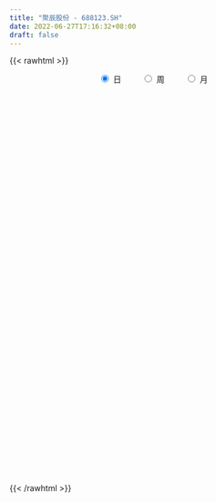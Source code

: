 ```yaml
---
title: "聚辰股份 - 688123.SH"
date: 2022-06-27T17:16:32+08:00
draft: false
---
```

{{< rawhtml >}}
    <div style="text-align: center">
        <label style="padding: 1rem;"><input style="margin-right: .5rem" type="radio" name="period" value="D" checked onclick="period_change(this)">日</label>
        <label style="padding: 1rem;"><input style="margin-right: .5rem" type="radio" name="period" value="W" onclick="period_change(this)">周</label>
        <label style="padding: 1rem;"><input style="margin-right: .5rem" type="radio" name="period" value="M" onclick="period_change(this)">月</label>
    </div>
    <div id="chart" style="height: 700px;"></div> 
    <script type="text/javascript">
        const D_v = [27546.28,27860.89,55934.31,38113.49,23624.76,30559.47,21054.1,20186.17,31783.4,23349.82,19148.05,19727.59,32002.36,28006.35,37600.73,32892.42,35523.37,35806.73,43830.48,32545.33,91244.86,110839.4,72031.38,63486.97,52639.61,62455.55,56944.41,52048.7,54669.69,30313.17,30123.27,22628.48,22792.05,22860.22,33934.65,20178.02,19430.95,27981.56,24199.55,27603.18,28510.28,21013.72,32300.36,26142.62,21756.06,14520.79,13584.98,14058.27,22106.84,24505.89,32288.89,19477.01,15784.57,10624.93,12193.89,14148.54,10589.94,15201.25,14320.08,10825.18,11298.46,7317.14,8160.01,8747.16,10265.66,16722.61,10364.36,14113.25,8007.05,6546.19,15495.82,8747.47,7473.26,12308.47,8295.04,5992.2,6908.81,6045.76,6663.1,4285.28,5689.87,5371.81,4192.22,5196.78,8758.41,6541.65,5954.28,5286.37,4114.44,4175.96,4464.52,5435.8,3368.44,6301.63,4434.2,3473.49,4762.37,11877.82,14591.26,8411.16,11771.59,10326.16,8303.61,7732.39,25003.05,13326.23,11851.18,6811.14,9481.52,7647.19,11804.66,16062.97,29495.29,14947.16,12646.86,12008.53,22466.73,15632.28,11116.1,11923.16,10054.27,18626.43,11197.0,10462.46,12671.93,10809.75,20896.01,11429.75,12976.06,9430.9,11441.38,11494.2,10514.33,8357.14,9559.27,8554.33,10586.62,8919.85,10221.59,10016.9,6017.58,5602.6,10161.43,8424.62,10100.59,9299.5,10272.8,5156.93,6948.42,5606.9,22480.34,15374.78,12879.93,16825.0,15700.5,10382.17,10101.83,9545.11,11762.15,7369.03,8606.7,10540.67,10875.23,11043.33,9749.85,13042.81,13946.87,7492.1,9755.68,7913.89,7263.22,8361.09,8792.19,10259.97,5585.5,8178.55,6285.25,7779.2,8398.37,11851.48,8129.8,8311.07,6336.71,6708.99,7124.26,5409.59,5555.85,4863.27,5021.72,3911.26,7921.21,4660.89,4976.61,7666.84,9649.78,4877.16,3910.56,5814.75,5701.03,9671.7,3197.64,6745.45,19554.88,15055.14,9534.05,7635.98,7480.69,6445.49,5813.15,4047.12,3629.74,4412.23,8484.69,7736.06,7726.98,4992.56,7255.21,13410.76,8505.69,24976.72,11923.41,9734.24,4704.55,6474.75,6081.16,4373.42,6418.26,6902.79,4896.58,4833.85,4142.74,4343.53,4898.26,3648.92,4440.64,7020.14,7421.76,14330.99,7698.18,8183.97,13081.9,27861.05,14584.28,19029.23,23534.5,15955.66,9401.1,12092.08,12808.77,11503.83,11905.89,22225.45,15898.33,11321.62,10503.5,14261.44,19547.69,11283.67,11143.94,9939.3,19013.92,10703.92,11067.84,11295.86,14433.23,11076.34,19857.62,15692.04,24301.03,16831.12,9806.65,13823.17,22195.89,13109.28,9940.1,18342.65,23178.99,41495.24,31602.47,49951.25,28656.49,30269.3,31937.14,27352.32,19774.33,14909.93,26121.95,21495.93,13029.48,13463.89,12684.43,27947.15,24178.38,37918.49,27687.96,18817.04,12589.11,10655.85,13074.98,13684.59,17700.22,12809.51,18906.51,11690.29,13281.04,11945.37,11658.98,14817.88,12252.08,10732.14,9442.63,14227.37,15090.27,10027.95,13138.32,8832.02,9699.0,8622.5,8998.27,6292.44,6117.25,9331.17,4131.69,8105.51,4840.44,5236.3,10784.55,6210.7,6590.53,4652.73,9782.1,7660.83,4765.64,5639.42,5150.72,7197.06,4745.94,23473.75,6808.91,4573.66,7410.43,6992.82,6864.21,3727.3,6077.68,14764.34,11695.68,24813.58,11138.44,18998.07,13522.89,10603.05,17109.98,43299.95,66913.66,42372.68,66427.29,33439.68,28418.68,20919.38,20858.99,43752.35,16978.0,14149.44,12411.31,11309.64,18432.26,15737.76,11027.84,8329.82,14077.87,16984.18,13579.89,6890.17,8742.64,6007.63,8724.26,17860.39,16175.8,9157.08,15315.05,12311.02,8357.6,15066.22,20092.12,16104.49,13960.19,9984.19,12400.38,14165.75,18389.11,11716.36,19327.76,10025.42,39335.96,23035.75,26100.54,20764.06,16600.19,9948.07,11308.67,7672.29,15216.81,8747.15,6734.16,9562.51,11175.58,10595.39,37433.09,14191.38,9852.15,23239.09,15230.19,7955.38,10414.12,18163.95,9697.65,25116.12,26054.86,15888.21,30071.32,15884.36,14913.76,8998.72,11006.97,16849.49,16256.97,14371.09,19980.03,22893.36,14377.77,20595.34,13449.34,22845.11,18729.45,15755.06,7394.34,6989.57,5497.28,15859.23,11206.72,8679.48,7762.52,9140.83,6547.93,7384.67,10259.72,9412.3,9145.74,8237.17,16009.6,9286.99,9500.39,9549.73,3352.22,3879.89,3621.36,8819.05,10570.82,12753.3,12588.5,7747.38,12240.4,46320.78,42539.32,36507.59,19616.84,28946.87,17137.79,11817.73,13443.34,11456.37,13827.65,14097.21,16404.09,11667.46,14648.4,15528.02,18874.55,24918.93,15567.22,16890.64,35809.57,27519.92,28706.19,20599.34,16444.29,15910.96,19105.28,19989.98,27458.39,20303.13,18157.81,18869.76,19581.06,20751.4,13098.78,10236.55,40131.14,24429.0]
const D_histogram = [0.0,0.0580740741,0.3255079033,0.2333233775,0.0342713259,-0.2373611102,-0.4969472754,-0.7910402131,-0.7047210359,-0.6802760206,-0.5864916407,-0.464313469,-0.2077933982,-0.1531836315,0.0844274465,0.3487869652,0.4780507923,0.4662720348,0.6285740263,0.6469003737,1.6217128555,1.9861351084,2.2883233786,2.4921572355,2.5522468199,2.9287261884,2.7266059875,1.9875223157,0.4706527694,-0.5235359078,-1.078095834,-1.480653753,-1.6645449191,-1.814732612,-2.3861681577,-2.7356868344,-2.7511616243,-2.3663876378,-2.0665253334,-1.627314927,-1.0811502103,-0.8553232782,-0.4808731822,-0.294731027,-0.4054577544,-0.4057953541,-0.5114991754,-0.5661329657,-0.3976169699,-0.0020743296,0.1206407799,0.1007447001,-0.0913250821,-0.2048964895,-0.3349599951,-0.3790722902,-0.3706028463,-0.5176757754,-0.4514924068,-0.4155432109,-0.3324730709,-0.2241035132,-0.1114286711,-0.0763746597,0.0079201584,-0.1430111868,-0.2735955525,-0.4745788805,-0.5995793463,-0.4992809467,-0.171268346,0.104615215,0.2482470996,0.4706459551,0.6371475968,0.681214095,0.5738403471,0.5666824127,0.4382647604,0.2976509117,0.0916296866,0.0913288716,0.0857601426,0.2167467281,0.4304302327,0.5159234284,0.4586141127,0.3718319981,0.2868712782,0.1972794674,0.1447697812,0.0362385275,-0.0252179701,-0.1636561763,-0.2763444906,-0.2878603925,-0.172162301,-0.0123959375,0.1385648292,0.177497786,0.3824464613,0.4794476872,0.5683440141,0.5734527472,0.8588747751,0.9118696227,0.7051989987,0.5524092194,0.4471612932,0.3379191803,0.1762468636,0.2412273341,0.4328260116,0.4776905838,0.4979820399,0.4177098666,0.4550754185,0.3927848824,0.2704019776,0.1550823285,0.0294599214,0.0966274789,0.0626343731,0.0938720928,0.1079841995,0.1008037565,-0.1295358996,-0.3495312494,-0.3803206539,-0.3321582362,-0.4443236279,-0.6513631389,-0.7925727034,-0.8826742839,-0.7840357932,-0.7944824989,-0.6424760359,-0.5259773821,-0.5457707834,-0.5836138624,-0.495439065,-0.3726150716,-0.1315547429,0.0908666329,0.2629352558,0.2547018374,0.039497719,-0.021100691,-0.0555989667,-0.0979682481,-0.3387467942,-0.2782282335,-0.2987968394,-0.2427092538,-0.237964922,-0.2408571702,-0.2459207703,-0.2968299275,-0.39099786,-0.3871129216,-0.415541832,-0.3775477263,-0.3552117112,-0.3590055914,-0.3500802838,-0.488567911,-0.5049467604,-0.5901995148,-0.6030404424,-0.4925044262,-0.3890821748,-0.1880779633,0.0965274337,0.2607633139,0.3518372437,0.4820996089,0.5032763575,0.5310425394,0.6374923212,0.739639317,0.839068851,0.8128841398,0.778962555,0.6457443177,0.4698404865,0.282352403,0.2231474059,0.114202047,-0.0160015643,-0.0780008106,-0.0848885266,-0.0936931046,-0.0723915599,0.0178823832,0.0559927399,0.058644368,0.0541147261,0.0745542415,0.0494139398,-0.0541437677,-0.1036588894,-0.0469079878,0.2471643809,0.4774477458,0.5863044641,0.5954179647,0.5982536001,0.5094883553,0.3865849231,0.3174072857,0.2484308379,0.2381514946,0.3137980251,0.2599310446,0.141796928,0.1028464588,0.1057615563,0.1728139119,0.1561801774,-0.2263732816,-0.4845798948,-0.6763734832,-0.7715489341,-0.8274980099,-0.8272383564,-0.7337167842,-0.5862470678,-0.4305034294,-0.2939877608,-0.2162152586,-0.1194955726,-0.0476068418,-0.0191924055,0.0054162859,0.0824967811,0.1671770437,0.2383988741,0.3779567279,0.4155991833,0.5306704475,0.6723527952,0.8396237496,0.8201596865,0.8914885215,1.0918110777,1.0523935621,0.9664021195,0.8975584174,0.7880571094,0.7163669268,0.6194472669,0.7382121622,0.686865258,0.6014975416,0.472383356,0.3470685181,0.0665399899,-0.147386028,-0.2135664625,-0.3210329326,-0.252091193,-0.3028105615,-0.4149714085,-0.3680023084,-0.3537432972,-0.3158933765,-0.2262307029,-0.207832995,-0.0642003695,-0.1091939496,-0.2347075529,-0.4322929191,-0.4499192619,-0.5053255326,-0.4086857873,-0.2425790879,-0.0442774316,0.3323876492,0.6133587293,0.7288789975,0.5862002493,0.6975401483,0.8777045946,0.8432257671,0.5834771665,0.4807235585,0.5138474032,0.4894683503,0.3647541476,0.2734792756,0.068202486,0.185621164,0.1885669139,-0.2305417507,-0.7295932597,-1.0881923567,-1.2417535395,-1.3063367457,-1.1926391679,-1.0878650989,-1.0587056247,-1.0492520782,-1.0764191804,-1.0537387975,-1.0681634893,-1.0758507776,-1.0413604149,-0.9160508246,-0.7459566921,-0.6118066265,-0.427327816,-0.3993282763,-0.2702152564,-0.2070467998,-0.0980677053,0.0149899624,0.0876289207,0.0888069787,0.0232325582,0.0423716365,0.0624534879,-0.0048608396,-0.0238580362,-0.019178869,0.0448109717,0.1386899472,0.2786124686,0.3105125276,0.3744344873,0.3744507676,0.3661049121,0.3106394269,0.2935720466,0.2293216613,0.1530213861,0.1608878694,0.1728661282,0.06897515,-0.0435392421,-0.1331250156,-0.1018698365,0.0177597304,0.0760644356,0.1431180646,0.2303212151,0.3844078407,0.5306188092,0.8117146169,0.9603805958,1.0071254327,1.0694815044,1.0669929457,0.9124313854,1.2008154868,1.3692597754,1.5163093588,1.9661692129,2.1782624085,2.2175869728,2.0636501683,1.7466364861,1.185608073,0.7880759436,0.5005760445,0.1594027208,-0.1232238407,-0.5084965687,-0.76890987,-0.8399334092,-0.8491548756,-0.9748508295,-1.0288080399,-0.9075447869,-0.8422037734,-0.7132257351,-0.7588188362,-0.6806047648,-0.378006298,-0.1750455513,-0.1264629803,-0.1998745621,-0.1871779982,-0.1590400733,-0.1293562976,0.074895543,0.2532408991,0.2337527114,0.0703334721,-0.0434281721,-0.2776324725,-0.2636257167,-0.4011414432,-0.4480923369,-0.4079929924,0.2081622462,0.6324898795,0.6506075596,0.4033917895,0.0612606281,-0.2842756078,-0.3891845766,-0.673843769,-0.5173640585,-0.6453480995,-0.7207248484,-0.700098417,-0.8983060252,-1.0131911944,-0.3163858319,-0.1134727572,-0.0671269922,0.441042509,0.6494344294,0.6817778408,0.5673428675,0.7198038617,0.8327206606,1.0093993724,0.8794376655,0.7599228336,1.139694176,1.0932302201,0.9665400163,0.7065737248,0.5091070955,0.2259881188,0.2347240771,0.2786154908,-0.0425765549,-0.1525502706,-0.3282402563,-0.7081077108,-0.7649295691,-0.7160206667,-0.4454204251,-0.2092207917,-0.072858282,-0.00350133,-0.0920890776,-0.4050077315,-0.7633482941,-1.0370981869,-0.9724417439,-0.7115298342,-0.5017613794,-0.5087618435,-0.7471051683,-0.8067368922,-1.0780519054,-1.1730811234,-1.3841733686,-1.377460571,-1.2142134076,-0.7046494824,-0.4281527055,-0.3099801198,-0.389704154,-0.4952246863,-0.971461663,-1.288478378,-1.0930268654,-0.9115094732,-0.5559870068,0.3819864355,0.9687317132,1.3476784306,1.7163959581,2.3554042519,2.6399450032,2.8370944006,2.7188839056,2.5204363441,2.3446410087,2.2826417165,1.8579694986,1.5756435758,0.9534044536,0.433825082,-0.0557874934,-0.0770747225,-0.0524220058,0.0521826075,0.3921118541,1.0267505927,1.5909657842,1.6298376353,1.477909922,1.0520826015,0.7144593921,0.5917809234,0.0319961927,-0.3187427703,-0.3336336991,-0.0701101903,-0.1518105223,-0.6067202859,-0.9237906166,-1.0042746173,-1.4756038662,-1.4656710448]
const D_fast = [0.0,0.0725925926,0.4214033977,0.3875497163,0.1970654961,-0.1339072176,-0.5177302016,-1.0095831926,-1.0994442744,-1.2450682642,-1.2979067945,-1.2918069901,-1.0872352688,-1.07092141,-0.8122034704,-0.4606472103,-0.2118706851,-0.1070814339,0.2123640642,0.3924155049,1.7726562006,2.6336122306,3.5078813455,4.3347545113,5.0329058006,6.1415667162,6.6210980122,6.3788949193,4.9796885653,3.8546159112,3.0305320265,2.2578106692,1.6577832734,1.0539124274,-0.1140651576,-1.147505543,-1.850770739,-2.0575936619,-2.2743626909,-2.2419810162,-1.9661038521,-1.9541077395,-1.6998759391,-1.5874165407,-1.7995077066,-1.9012941449,-2.1348727601,-2.3310397918,-2.2619280384,-1.8669039805,-1.714028676,-1.7087385808,-1.9236396335,-2.0884351633,-2.3022386677,-2.4411190353,-2.525300303,-2.8017921759,-2.8484819091,-2.9164185159,-2.9164666436,-2.8641229642,-2.7793052898,-2.7633449434,-2.6770700857,-2.8637542276,-3.0627374815,-3.3823655296,-3.6572608319,-3.6817826689,-3.3965871547,-3.09454979,-2.8888561306,-2.5487957862,-2.2230072453,-2.0086372233,-1.9725508845,-1.8380382158,-1.856889678,-1.9230907988,-2.1062046022,-2.0836731992,-2.0678018926,-1.8826286251,-1.5613375623,-1.3468635095,-1.2895192971,-1.2833434122,-1.2965863124,-1.3368582564,-1.3531754973,-1.4526471192,-1.5204081093,-1.6997603595,-1.8815347965,-1.9650157965,-1.8923582803,-1.7356909011,-1.5500889271,-1.4667815238,-1.1662212332,-0.9493580855,-0.7183757551,-0.5699038352,-0.0697631136,0.2111991398,0.1808282654,0.166140791,0.1726831881,0.1479208703,0.0303102695,0.1555975735,0.4554027539,0.6196899721,0.7644769382,0.7886322314,0.9397666381,0.9756723226,0.9208899122,0.8443408452,0.7260834184,0.8174078457,0.7990733332,0.853779076,0.8948872326,0.9129077287,0.6501840977,0.3428059356,0.2169363676,0.1820592262,-0.0411870724,-0.4110673682,-0.7504201085,-1.06119026,-1.1585607176,-1.367628048,-1.376240594,-1.3912362857,-1.5474723828,-1.7312189274,-1.7669038963,-1.7372336708,-1.5290620278,-1.2839239938,-1.0461215569,-0.990679516,-1.1960092046,-1.2618827873,-1.3102808047,-1.3771421482,-1.7026073928,-1.7116458905,-1.8069137062,-1.8115034341,-1.8662503328,-1.9293568736,-1.9959006662,-2.1210173053,-2.3129347027,-2.4058279948,-2.5381423632,-2.5945351891,-2.6610021017,-2.7545473798,-2.8331421431,-3.0937717481,-3.2363872876,-3.4691899207,-3.632790959,-3.6453810492,-3.6392293416,-3.4852446209,-3.1765073654,-2.9470806568,-2.7680474161,-2.5172601487,-2.3702643107,-2.2097374939,-1.9439146318,-1.6568578068,-1.34766106,-1.1706247363,-1.0098056823,-0.9815878402,-1.0400315498,-1.1569315325,-1.1603496781,-1.2407445253,-1.3749485277,-1.4564479766,-1.4845578243,-1.5167856784,-1.5135820237,-1.4188374848,-1.3667289431,-1.3494162231,-1.3404171835,-1.3013391076,-1.3141259244,-1.4312195738,-1.5066494179,-1.4616255132,-1.1057620493,-0.7561167479,-0.5006839136,-0.3427159218,-0.1903168864,-0.1517100423,-0.1779672438,-0.1677930598,-0.1746617981,-0.1254032678,0.028692769,0.0398085497,-0.0428763349,-0.0561151894,-0.0267597029,0.0834961308,0.1059074406,-0.3332393389,-0.7125909257,-1.0734778849,-1.3615405694,-1.6243641476,-1.8309140832,-1.9208217071,-1.9199137576,-1.8717959766,-1.8087772481,-1.7850585606,-1.7182127677,-1.6582257474,-1.6346094125,-1.6086466496,-1.5109419591,-1.3844674356,-1.2536458866,-1.0195988509,-0.8780565996,-0.6303177235,-0.320547177,0.0566297147,0.2422055733,0.5364065386,1.0096818642,1.2333627392,1.3889718265,1.5445177288,1.632030698,1.7394322472,1.797374404,2.1006923399,2.2210617502,2.2860684192,2.2750500725,2.2365023642,1.9726088335,1.7218363085,1.6022642584,1.4145395552,1.4204584965,1.2940364876,1.0781327885,1.0331013115,0.9589244984,0.917801075,0.9509060729,0.917345532,1.0449280651,0.9726359977,0.7884455061,0.4827869101,0.3526807519,0.170943098,0.1654113965,0.2708733239,0.4581056223,0.9178676154,1.3521783778,1.6499183954,1.6537897095,1.9395146456,2.3391052405,2.5154328549,2.4015535459,2.4189808274,2.580566523,2.6785545576,2.6450288919,2.6221238387,2.4338976707,2.5977216397,2.647809118,2.1710650157,1.4896151918,0.8589680056,0.394968438,0.0038010453,-0.1806611689,-0.3478533746,-0.5833703065,-0.8362297795,-1.1325016769,-1.3732559933,-1.6547215575,-1.9313715402,-2.1572212812,-2.260924397,-2.2773194376,-2.2961210286,-2.2184741721,-2.2903067015,-2.2287474956,-2.217340739,-2.1328785708,-2.0160734126,-1.9215272241,-1.8981474215,-1.9579137023,-1.9281817149,-1.8924864916,-1.961016029,-1.9859777346,-1.9860932847,-1.9109007011,-1.7823492387,-1.5727736002,-1.4632454093,-1.3057148278,-1.2120858556,-1.1289054831,-1.1067111116,-1.0503854802,-1.0573054502,-1.0953503788,-1.0472619282,-0.9920671373,-1.078714328,-1.2021135307,-1.3249805581,-1.3191928381,-1.1951233386,-1.1178025245,-1.0149693794,-0.8701859251,-0.6199973393,-0.3411316685,0.1428927935,0.5316539213,0.8301801164,1.1599065641,1.4241662419,1.497712528,2.0863005011,2.5970597335,3.1231866566,4.0645888139,4.8212476116,5.4149689191,5.7769446567,5.896590096,5.6319637012,5.4314505577,5.2690946697,4.9677720262,4.6543395046,4.1419426343,3.6893018655,3.4082949741,3.1867847888,2.8173761275,2.5062169071,2.4005939634,2.2553840336,2.206055638,1.970757828,1.8788207081,2.0869176004,2.2461169593,2.2630837852,2.1397035628,2.1056056273,2.0939835338,2.0913282352,2.3143039615,2.5559595423,2.5949095325,2.4490736613,2.324454974,2.0208425554,1.9689428821,1.7311417947,1.5721678169,1.5102689133,2.1784647135,2.7609148166,2.9416843866,2.7953165639,2.4685005596,2.0518954216,1.8496903087,1.396570174,1.4237088699,1.1343878041,0.8788298431,0.7244316703,0.3016475557,-0.0665354121,0.5511734924,0.7257183778,0.7552823948,1.3737125233,1.744463051,1.9472509226,1.9746516662,2.3070636258,2.6281605899,3.0571891447,3.1470868542,3.2175527307,3.8822476172,4.1090912163,4.2240360166,4.1407131562,4.0705233009,3.8439013538,3.9113183314,4.0248636178,3.6930274334,3.5449161501,3.2871661002,2.7302717181,2.4822174675,2.3521212032,2.5113663385,2.695260774,2.8134087132,2.8818903327,2.7702803157,2.3561097289,1.8069320928,1.2739076532,1.0954536603,1.1784831114,1.2628112213,1.1286202964,0.7035006795,0.4421847326,-0.098643257,-0.4869427559,-1.0440783432,-1.3817306884,-1.5220368769,-1.1886353223,-1.0191767217,-0.978499166,-1.1556492387,-1.3849759425,-2.1040783351,-2.7432146445,-2.8210198482,-2.8673798244,-2.6508541097,-1.6173840585,-0.7884558525,-0.0725895275,0.7252269895,1.9530863463,2.8976133484,3.804036346,4.3655468274,4.7972083519,5.2075732687,5.7162344056,5.7560545624,5.8676395335,5.4837515247,5.0726284236,4.5690689748,4.5285130651,4.5400602804,4.6577105456,5.0956677557,5.9869941425,6.9489507801,7.3952820399,7.6128318072,7.450025137,7.2910167756,7.3162835378,6.7644978553,6.3340731997,6.2357738462,6.4817698074,6.3621168448,5.7555270097,5.2075090249,4.8759563698,4.0357261543,3.6792412145]
const D_slow = [0.0,0.0145185185,0.0958954944,0.1542263387,0.1627941702,0.1034538927,-0.0207829262,-0.2185429795,-0.3947232385,-0.5647922436,-0.7114151538,-0.827493521,-0.8794418706,-0.9177377785,-0.8966309168,-0.8094341755,-0.6899214775,-0.5733534687,-0.4162099622,-0.2544848687,0.1509433451,0.6474771222,1.2195579669,1.8425972757,2.4806589807,3.2128405278,3.8944920247,4.3913726036,4.509035796,4.378151819,4.1086278605,3.7384644222,3.3223281925,2.8686450395,2.272103,1.5881812914,0.9003908853,0.3087939759,-0.2078373575,-0.6146660892,-0.8849536418,-1.0987844613,-1.2190027569,-1.2926855136,-1.3940499522,-1.4954987908,-1.6233735846,-1.7649068261,-1.8643110685,-1.8648296509,-1.8346694559,-1.8094832809,-1.8323145514,-1.8835386738,-1.9672786726,-2.0620467451,-2.1546974567,-2.2841164005,-2.3969895022,-2.500875305,-2.5839935727,-2.640019451,-2.6678766188,-2.6869702837,-2.6849902441,-2.7207430408,-2.7891419289,-2.9077866491,-3.0576814856,-3.1825017223,-3.2253188088,-3.199165005,-3.1371032301,-3.0194417413,-2.8601548421,-2.6898513184,-2.5463912316,-2.4047206284,-2.2951544383,-2.2207417104,-2.1978342888,-2.1750020709,-2.1535620352,-2.0993753532,-1.991767795,-1.8627869379,-1.7481334097,-1.6551754102,-1.5834575907,-1.5341377238,-1.4979452785,-1.4888856466,-1.4951901392,-1.5361041832,-1.6051903059,-1.677155404,-1.7201959793,-1.7232949636,-1.6886537563,-1.6442793098,-1.5486676945,-1.4288057727,-1.2867197692,-1.1433565824,-0.9286378886,-0.700670483,-0.5243707333,-0.3862684284,-0.2744781051,-0.18999831,-0.1459365941,-0.0856297606,0.0225767423,0.1419993882,0.2664948982,0.3709223649,0.4846912195,0.5828874401,0.6504879345,0.6892585167,0.696623497,0.7207803668,0.73643896,0.7599069832,0.7869030331,0.8121039722,0.7797199973,0.692337185,0.5972570215,0.5142174624,0.4031365555,0.2402957708,0.0421525949,-0.1785159761,-0.3745249244,-0.5731455491,-0.7337645581,-0.8652589036,-1.0017015994,-1.147605065,-1.2714648313,-1.3646185992,-1.3975072849,-1.3747906267,-1.3090568127,-1.2453813534,-1.2355069236,-1.2407820964,-1.254681838,-1.2791739001,-1.3638605986,-1.433417657,-1.5081168668,-1.5687941803,-1.6282854108,-1.6884997034,-1.7499798959,-1.8241873778,-1.9219368428,-2.0187150732,-2.1226005312,-2.2169874628,-2.3057903906,-2.3955417884,-2.4830618593,-2.6052038371,-2.7314405272,-2.8789904059,-3.0297505165,-3.152876623,-3.2501471668,-3.2971666576,-3.2730347991,-3.2078439707,-3.1198846598,-2.9993597575,-2.8735406682,-2.7407800333,-2.581406953,-2.3964971238,-2.186729911,-1.9835088761,-1.7887682373,-1.6273321579,-1.5098720363,-1.4392839355,-1.383497084,-1.3549465723,-1.3589469634,-1.378447166,-1.3996692977,-1.4230925738,-1.4411904638,-1.436719868,-1.422721683,-1.408060591,-1.3945319095,-1.3758933491,-1.3635398642,-1.3770758061,-1.4029905285,-1.4147175254,-1.3529264302,-1.2335644937,-1.0869883777,-0.9381338865,-0.7885704865,-0.6611983977,-0.5645521669,-0.4852003455,-0.423092636,-0.3635547624,-0.2851052561,-0.2201224949,-0.1846732629,-0.1589616482,-0.1325212591,-0.0893177812,-0.0502727368,-0.1068660572,-0.2280110309,-0.3971044017,-0.5899916353,-0.7968661377,-1.0036757268,-1.1871049229,-1.3336666898,-1.4412925472,-1.5147894874,-1.568843302,-1.5987171951,-1.6106189056,-1.615417007,-1.6140629355,-1.5934387402,-1.5516444793,-1.4920447607,-1.3975555788,-1.293655783,-1.1609881711,-0.9928999723,-0.7829940349,-0.5779541132,-0.3550819829,-0.0821292134,0.1809691771,0.422569707,0.6469593113,0.8439735887,1.0230653204,1.1779271371,1.3624801777,1.5341964922,1.6845708776,1.8026667166,1.8894338461,1.9060688436,1.8692223366,1.8158307209,1.7355724878,1.6725496895,1.5968470492,1.493104197,1.4011036199,1.3126677956,1.2336944515,1.1771367758,1.125178527,1.1091284346,1.0818299472,1.023153059,0.9150798292,0.8026000138,0.6762686306,0.5740971838,0.5134524118,0.5023830539,0.5854799662,0.7388196485,0.9210393979,1.0675894602,1.2419744973,1.4614006459,1.6722070877,1.8180763794,1.938257269,2.0667191198,2.1890862073,2.2802747442,2.3486445631,2.3656951846,2.4121004756,2.4592422041,2.4016067664,2.2192084515,1.9471603623,1.6367219775,1.310137791,1.011977999,0.7400117243,0.4753353181,0.2130222986,-0.0560824965,-0.3195171959,-0.5865580682,-0.8555207626,-1.1158608663,-1.3448735725,-1.5313627455,-1.6843144021,-1.7911463561,-1.8909784252,-1.9585322393,-2.0102939392,-2.0348108655,-2.031063375,-2.0091561448,-1.9869544001,-1.9811462606,-1.9705533514,-1.9549399795,-1.9561551894,-1.9621196984,-1.9669144157,-1.9557116728,-1.9210391859,-1.8513860688,-1.7737579369,-1.6801493151,-1.5865366232,-1.4950103952,-1.4173505384,-1.3439575268,-1.2866271115,-1.2483717649,-1.2081497976,-1.1649332655,-1.147689478,-1.1585742886,-1.1918555425,-1.2173230016,-1.212883069,-1.1938669601,-1.158087444,-1.1005071402,-1.00440518,-0.8717504777,-0.6688218235,-0.4287266745,-0.1769453163,0.0904250598,0.3571732962,0.5852811425,0.8854850142,1.2277999581,1.6068772978,2.098419601,2.6429852031,3.1973819463,3.7132944884,4.1499536099,4.4463556282,4.6433746141,4.7685186252,4.8083693054,4.7775633452,4.6504392031,4.4582117355,4.2482283833,4.0359396644,3.792226957,3.535024947,3.3081387503,3.097587807,2.9192813732,2.7295766641,2.5594254729,2.4649238984,2.4211625106,2.3895467655,2.339578125,2.2927836254,2.2530236071,2.2206845327,2.2394084185,2.3027186432,2.3611568211,2.3787401891,2.3678831461,2.298475028,2.2325685988,2.132283238,2.0202601538,1.9182619057,1.9703024672,2.1284249371,2.291076827,2.3919247744,2.4072399314,2.3361710294,2.2388748853,2.070413943,1.9410729284,1.7797359035,1.5995546915,1.4245300872,1.1999535809,0.9466557823,0.8675593243,0.839191135,0.822409387,0.9326700142,1.0950286216,1.2654730818,1.4073087987,1.5872597641,1.7954399293,2.0477897723,2.2676491887,2.4576298971,2.7425534411,3.0158609962,3.2574960002,3.4341394314,3.5614162053,3.617913235,3.6765942543,3.746248127,3.7356039883,3.6974664206,3.6154063565,3.4383794288,3.2471470366,3.0681418699,2.9567867636,2.9044815657,2.8862669952,2.8853916627,2.8623693933,2.7611174604,2.5702803869,2.3110058402,2.0678954042,1.8900129456,1.7645726008,1.6373821399,1.4506058478,1.2489216248,0.9794086484,0.6861383676,0.3400950254,-0.0042701174,-0.3078234693,-0.4839858399,-0.5910240162,-0.6685190462,-0.7659450847,-0.8897512563,-1.132616672,-1.4547362665,-1.7279929829,-1.9558703512,-2.0948671029,-1.999370494,-1.7571875657,-1.4202679581,-0.9911689685,-0.4023179056,0.2576683452,0.9669419454,1.6466629218,2.2767720078,2.86293226,3.4335926891,3.8980850638,4.2919959577,4.5303470711,4.6388033416,4.6248564683,4.6055877876,4.5924822862,4.6055279381,4.7035559016,4.9602435498,5.3579849958,5.7654444047,6.1349218852,6.3979425355,6.5765573836,6.7245026144,6.7325016626,6.65281597,6.5694075452,6.5518799977,6.5139273671,6.3622472956,6.1312996415,5.8802309871,5.5113300206,5.1449122594]
const D_data = [['2020-06-04', 77.5, 76.41, 75.18, 78.6],['2020-06-05', 76.41, 77.32, 75.6, 78.75],['2020-06-08', 78.33, 80.99, 78.33, 85.99],['2020-06-09', 79.52, 77.2, 76.0, 80.6],['2020-06-10', 77.21, 75.2, 74.26, 77.55],['2020-06-11', 74.99, 72.95, 72.6, 76.94],['2020-06-12', 70.1, 71.37, 69.9, 71.97],['2020-06-15', 70.89, 68.9, 68.7, 71.84],['2020-06-16', 70.25, 72.46, 70.2, 75.16],['2020-06-17', 71.5, 71.36, 69.62, 72.66],['2020-06-18', 70.52, 71.95, 70.5, 72.95],['2020-06-19', 71.67, 72.36, 70.64, 72.97],['2020-06-22', 73.5, 74.68, 73.33, 76.8],['2020-06-23', 74.1, 72.72, 72.1, 74.1],['2020-06-24', 72.8, 75.65, 72.71, 76.38],['2020-06-29', 74.77, 77.4, 74.0, 77.45],['2020-06-30', 78.0, 77.0, 76.65, 78.8],['2020-07-01', 77.29, 75.84, 73.81, 78.89],['2020-07-02', 75.89, 78.8, 75.26, 79.97],['2020-07-03', 78.41, 77.95, 75.7, 79.17],['2020-07-06', 84.01, 93.54, 83.0, 93.54],['2020-07-07', 96.68, 91.03, 91.03, 105.0],['2020-07-08', 89.97, 93.91, 87.0, 96.88],['2020-07-09', 93.5, 96.19, 92.33, 98.43],['2020-07-10', 96.18, 97.44, 94.5, 98.89],['2020-07-13', 97.4, 105.2, 96.6, 106.0],['2020-07-14', 103.92, 101.2, 96.88, 104.0],['2020-07-15', 103.01, 94.4, 93.22, 104.33],['2020-07-16', 94.45, 80.15, 79.9, 96.11],['2020-07-17', 82.02, 80.5, 79.1, 84.37],['2020-07-20', 82.32, 81.77, 76.11, 82.9],['2020-07-21', 81.6, 80.61, 79.39, 83.76],['2020-07-22', 80.0, 81.0, 79.66, 82.34],['2020-07-23', 80.06, 79.56, 77.3, 82.88],['2020-07-24', 78.0, 71.0, 71.0, 78.82],['2020-07-27', 71.92, 69.5, 68.12, 72.5],['2020-07-28', 70.79, 70.67, 68.0, 71.88],['2020-07-29', 70.1, 74.72, 69.89, 74.72],['2020-07-30', 74.8, 73.74, 72.9, 76.0],['2020-07-31', 73.6, 75.95, 73.35, 76.67],['2020-08-03', 77.5, 78.77, 76.83, 79.88],['2020-08-04', 78.79, 75.93, 75.36, 79.25],['2020-08-05', 80.81, 78.72, 77.5, 81.6],['2020-08-06', 77.5, 77.39, 75.52, 78.49],['2020-08-07', 77.5, 73.4, 71.6, 77.5],['2020-08-10', 73.0, 73.95, 71.8, 74.28],['2020-08-11', 73.93, 71.75, 71.1, 74.27],['2020-08-12', 71.4, 71.28, 69.33, 71.99],['2020-08-13', 72.39, 73.74, 71.67, 75.65],['2020-08-14', 73.99, 77.69, 72.51, 77.73],['2020-08-17', 74.88, 75.46, 72.56, 75.73],['2020-08-18', 75.39, 73.78, 72.9, 75.39],['2020-08-19', 73.74, 70.79, 70.0, 73.74],['2020-08-20', 70.25, 70.56, 70.0, 72.68],['2020-08-21', 70.56, 69.2, 68.66, 71.89],['2020-08-24', 69.3, 69.23, 66.41, 70.28],['2020-08-25', 69.27, 69.19, 68.05, 70.5],['2020-08-26', 69.4, 66.19, 65.74, 69.73],['2020-08-27', 66.19, 67.92, 65.38, 69.95],['2020-08-28', 67.99, 67.12, 66.04, 68.07],['2020-08-31', 67.12, 67.37, 67.12, 69.25],['2020-09-01', 67.35, 67.61, 66.5, 68.2],['2020-09-02', 67.77, 67.75, 66.65, 68.15],['2020-09-03', 67.24, 66.72, 66.41, 68.28],['2020-09-04', 66.2, 67.25, 65.38, 68.3],['2020-09-07', 67.18, 63.68, 63.6, 67.58],['2020-09-08', 63.66, 62.61, 62.24, 63.88],['2020-09-09', 61.75, 60.12, 59.32, 62.15],['2020-09-10', 61.17, 59.33, 58.6, 61.85],['2020-09-11', 59.55, 61.2, 59.39, 61.8],['2020-09-14', 61.95, 64.49, 61.94, 65.58],['2020-09-15', 64.42, 64.99, 63.35, 65.7],['2020-09-16', 64.57, 64.16, 63.61, 65.41],['2020-09-17', 64.55, 65.99, 63.67, 66.95],['2020-09-18', 66.21, 66.37, 65.3, 66.94],['2020-09-21', 66.38, 65.54, 65.44, 66.88],['2020-09-22', 64.79, 63.6, 63.5, 65.22],['2020-09-23', 64.55, 64.65, 64.07, 65.6],['2020-09-24', 63.92, 62.83, 62.5, 64.48],['2020-09-25', 63.88, 61.92, 61.38, 63.88],['2020-09-28', 61.8, 60.0, 59.87, 61.9],['2020-09-29', 60.56, 61.78, 60.13, 62.3],['2020-09-30', 62.57, 61.46, 61.19, 62.59],['2020-10-09', 62.48, 63.33, 62.48, 64.0],['2020-10-12', 63.69, 65.27, 63.65, 65.8],['2020-10-13', 65.27, 64.58, 64.03, 65.27],['2020-10-14', 64.9, 63.0, 62.86, 64.9],['2020-10-15', 63.35, 62.33, 62.0, 64.18],['2020-10-16', 62.58, 61.92, 61.31, 62.77],['2020-10-19', 62.24, 61.36, 61.3, 62.8],['2020-10-20', 61.3, 61.36, 60.12, 61.44],['2020-10-21', 61.73, 60.08, 59.69, 61.95],['2020-10-22', 59.69, 60.0, 59.16, 60.78],['2020-10-23', 60.18, 58.2, 58.15, 60.4],['2020-10-26', 58.8, 57.44, 57.18, 58.8],['2020-10-27', 57.1, 57.91, 57.1, 58.21],['2020-10-28', 58.07, 59.36, 57.5, 59.55],['2020-10-29', 59.49, 60.34, 59.49, 61.81],['2020-10-30', 61.0, 60.88, 60.01, 63.3],['2020-11-02', 61.02, 59.88, 58.68, 61.28],['2020-11-03', 60.8, 62.62, 59.63, 63.0],['2020-11-04', 63.1, 62.22, 61.99, 63.95],['2020-11-05', 64.22, 62.85, 62.35, 64.5],['2020-11-06', 63.33, 62.34, 61.72, 63.38],['2020-11-09', 62.97, 67.07, 62.93, 68.5],['2020-11-10', 66.98, 65.67, 65.41, 67.38],['2020-11-11', 65.2, 62.56, 62.5, 65.63],['2020-11-12', 63.0, 62.7, 62.03, 63.69],['2020-11-13', 62.42, 62.95, 62.0, 64.32],['2020-11-16', 63.18, 62.6, 62.33, 64.24],['2020-11-17', 62.2, 61.39, 59.56, 62.58],['2020-11-18', 61.5, 64.12, 60.99, 66.55],['2020-11-19', 63.73, 66.67, 63.51, 68.6],['2020-11-20', 66.56, 65.85, 65.22, 67.5],['2020-11-23', 66.17, 66.14, 64.2, 66.5],['2020-11-24', 65.84, 65.13, 65.01, 67.4],['2020-11-25', 65.55, 66.9, 64.77, 68.52],['2020-11-26', 66.38, 66.0, 65.52, 68.39],['2020-11-27', 66.0, 65.1, 64.28, 66.92],['2020-11-30', 64.48, 64.81, 63.72, 66.36],['2020-12-01', 64.5, 64.2, 63.8, 65.3],['2020-12-02', 64.6, 66.61, 64.33, 67.36],['2020-12-03', 66.5, 65.6, 65.5, 67.28],['2020-12-04', 65.98, 66.58, 65.51, 66.94],['2020-12-07', 68.08, 66.68, 66.35, 68.9],['2020-12-08', 66.0, 66.63, 65.98, 67.29],['2020-12-09', 66.46, 63.29, 63.21, 66.6],['2020-12-10', 63.24, 62.11, 61.5, 63.85],['2020-12-11', 62.63, 63.6, 60.8, 63.7],['2020-12-14', 63.6, 64.43, 62.08, 64.83],['2020-12-15', 64.0, 62.0, 61.65, 64.37],['2020-12-16', 62.0, 59.55, 59.53, 62.27],['2020-12-17', 59.55, 58.87, 57.73, 59.57],['2020-12-18', 59.5, 58.2, 57.77, 60.78],['2020-12-21', 57.85, 59.88, 57.61, 60.29],['2020-12-22', 59.42, 58.05, 57.82, 60.16],['2020-12-23', 57.94, 59.8, 57.94, 60.4],['2020-12-24', 58.22, 59.5, 58.04, 59.85],['2020-12-25', 59.79, 57.49, 56.88, 59.79],['2020-12-28', 57.59, 56.5, 54.81, 57.65],['2020-12-29', 56.28, 57.61, 56.0, 58.87],['2020-12-30', 57.17, 58.08, 56.0, 58.7],['2020-12-31', 58.53, 60.15, 58.13, 60.77],['2021-01-04', 60.5, 60.96, 59.6, 61.62],['2021-01-05', 60.98, 61.35, 60.95, 62.93],['2021-01-06', 61.35, 59.56, 58.8, 61.48],['2021-01-07', 59.1, 56.3, 56.0, 59.39],['2021-01-08', 56.35, 57.32, 55.44, 57.65],['2021-01-11', 57.6, 57.18, 56.88, 59.18],['2021-01-12', 56.88, 56.63, 56.45, 57.8],['2021-01-13', 57.98, 53.01, 51.73, 57.98],['2021-01-14', 52.0, 55.85, 51.81, 57.3],['2021-01-15', 55.04, 54.5, 54.31, 56.44],['2021-01-18', 54.0, 55.12, 53.78, 55.81],['2021-01-19', 54.8, 54.22, 54.12, 55.94],['2021-01-20', 54.22, 53.7, 52.5, 54.22],['2021-01-21', 53.7, 53.21, 52.88, 53.98],['2021-01-22', 53.23, 52.01, 51.99, 53.47],['2021-01-25', 51.02, 50.53, 50.46, 51.98],['2021-01-26', 50.69, 50.92, 50.3, 51.56],['2021-01-27', 50.96, 49.83, 49.7, 51.48],['2021-01-28', 49.7, 50.06, 49.4, 51.57],['2021-01-29', 50.08, 49.41, 48.2, 50.38],['2021-02-01', 48.25, 48.51, 48.21, 49.88],['2021-02-02', 48.97, 48.05, 47.76, 49.48],['2021-02-03', 48.0, 45.15, 45.03, 48.09],['2021-02-04', 45.39, 45.48, 43.15, 46.32],['2021-02-05', 45.41, 43.5, 43.5, 45.6],['2021-02-08', 43.92, 43.24, 42.46, 44.29],['2021-02-09', 43.21, 44.17, 42.53, 44.22],['2021-02-10', 44.3, 43.85, 43.5, 44.42],['2021-02-18', 44.49, 45.2, 44.4, 46.36],['2021-02-19', 45.01, 47.06, 44.96, 47.54],['2021-02-22', 47.77, 46.45, 46.4, 47.9],['2021-02-23', 46.41, 46.02, 45.21, 46.45],['2021-02-24', 45.99, 47.01, 45.73, 47.5],['2021-02-25', 46.77, 46.03, 45.99, 47.37],['2021-02-26', 46.04, 46.26, 45.75, 47.48],['2021-03-01', 46.08, 47.7, 46.08, 48.3],['2021-03-02', 48.1, 48.41, 48.1, 50.05],['2021-03-03', 48.37, 49.23, 47.56, 49.31],['2021-03-04', 49.4, 48.22, 48.1, 49.98],['2021-03-05', 48.07, 48.33, 47.87, 48.85],['2021-03-08', 48.68, 46.96, 46.96, 49.46],['2021-03-09', 47.16, 45.81, 45.04, 47.7],['2021-03-10', 46.1, 44.77, 44.71, 46.2],['2021-03-11', 44.89, 45.71, 44.17, 46.25],['2021-03-12', 45.71, 44.57, 44.3, 45.75],['2021-03-15', 44.21, 43.5, 43.06, 44.24],['2021-03-16', 43.5, 43.6, 42.9, 43.7],['2021-03-17', 43.71, 43.84, 43.42, 44.6],['2021-03-18', 43.99, 43.5, 43.26, 44.21],['2021-03-19', 43.3, 43.64, 43.0, 44.18],['2021-03-22', 43.67, 44.58, 43.41, 44.95],['2021-03-23', 44.75, 44.1, 43.48, 45.68],['2021-03-24', 44.05, 43.61, 42.88, 44.05],['2021-03-25', 43.61, 43.36, 43.22, 44.12],['2021-03-26', 43.4, 43.57, 42.8, 43.86],['2021-03-29', 43.49, 42.84, 42.79, 43.99],['2021-03-30', 42.7, 41.31, 41.21, 43.06],['2021-03-31', 40.61, 41.31, 40.61, 41.75],['2021-04-01', 41.6, 42.4, 41.32, 42.8],['2021-04-02', 42.46, 46.21, 42.46, 46.6],['2021-04-06', 46.4, 46.94, 46.09, 47.97],['2021-04-07', 46.22, 46.6, 45.67, 46.66],['2021-04-08', 46.17, 46.0, 45.9, 47.18],['2021-04-09', 46.0, 46.31, 45.61, 47.18],['2021-04-12', 46.37, 45.27, 45.23, 46.9],['2021-04-13', 45.57, 44.54, 44.51, 46.0],['2021-04-14', 44.54, 44.9, 44.31, 44.99],['2021-04-15', 44.2, 44.69, 44.0, 45.11],['2021-04-16', 44.4, 45.35, 43.81, 45.47],['2021-04-19', 45.6, 46.78, 44.91, 46.97],['2021-04-20', 46.78, 45.41, 45.34, 47.34],['2021-04-21', 45.01, 44.27, 44.1, 45.81],['2021-04-22', 44.68, 44.91, 44.37, 45.53],['2021-04-23', 44.91, 45.4, 44.21, 45.77],['2021-04-26', 45.3, 46.49, 45.3, 48.13],['2021-04-27', 46.4, 45.7, 44.6, 46.81],['2021-04-28', 42.13, 39.99, 39.02, 42.49],['2021-04-29', 40.03, 39.5, 39.33, 41.25],['2021-04-30', 39.28, 38.6, 38.18, 39.48],['2021-05-06', 38.49, 38.38, 38.12, 39.16],['2021-05-07', 38.49, 37.72, 37.5, 38.75],['2021-05-10', 37.3, 37.48, 37.03, 37.98],['2021-05-11', 37.02, 38.12, 37.02, 38.36],['2021-05-12', 37.8, 38.74, 37.61, 39.1],['2021-05-13', 38.36, 39.06, 38.36, 39.47],['2021-05-14', 39.21, 39.11, 38.71, 39.27],['2021-05-17', 39.0, 38.53, 38.02, 39.1],['2021-05-18', 38.36, 38.88, 38.25, 39.39],['2021-05-19', 38.6, 38.73, 38.3, 39.33],['2021-05-20', 38.98, 38.2, 37.86, 38.98],['2021-05-21', 38.21, 38.06, 37.9, 38.64],['2021-05-24', 38.05, 38.8, 37.87, 38.97],['2021-05-25', 38.3, 39.21, 38.14, 39.4],['2021-05-26', 39.19, 39.41, 39.11, 39.83],['2021-05-27', 39.32, 40.88, 39.18, 41.82],['2021-05-28', 40.88, 40.21, 40.02, 41.2],['2021-05-31', 40.37, 41.8, 40.37, 42.23],['2021-06-01', 41.96, 43.16, 41.32, 43.74],['2021-06-02', 44.0, 44.8, 43.55, 46.55],['2021-06-03', 44.75, 43.43, 43.2, 45.56],['2021-06-04', 43.31, 45.33, 43.24, 46.08],['2021-06-07', 45.59, 48.45, 45.59, 49.47],['2021-06-08', 48.2, 46.75, 46.36, 48.92],['2021-06-09', 47.17, 46.68, 46.09, 48.17],['2021-06-10', 46.62, 47.3, 45.23, 47.51],['2021-06-11', 47.28, 47.09, 46.65, 47.9],['2021-06-15', 46.8, 47.81, 46.7, 48.46],['2021-06-16', 47.4, 47.73, 46.76, 48.45],['2021-06-17', 47.8, 51.22, 47.75, 52.18],['2021-06-18', 51.1, 50.05, 49.41, 52.14],['2021-06-21', 49.6, 50.0, 49.3, 50.33],['2021-06-22', 50.0, 49.55, 48.78, 50.41],['2021-06-23', 49.5, 49.5, 49.2, 50.7],['2021-06-24', 48.8, 46.89, 46.85, 49.27],['2021-06-25', 46.9, 46.62, 46.3, 48.06],['2021-06-28', 47.3, 47.83, 47.13, 48.83],['2021-06-29', 47.88, 46.88, 46.62, 48.37],['2021-06-30', 47.48, 49.0, 47.02, 49.52],['2021-07-01', 49.65, 47.56, 47.55, 49.65],['2021-07-02', 47.2, 46.28, 46.0, 47.85],['2021-07-05', 46.63, 47.99, 46.5, 48.79],['2021-07-06', 48.59, 47.65, 46.85, 49.45],['2021-07-07', 47.0, 48.0, 46.0, 48.28],['2021-07-08', 48.58, 48.95, 47.51, 49.49],['2021-07-09', 48.39, 48.34, 47.03, 48.94],['2021-07-12', 48.33, 50.4, 48.0, 51.48],['2021-07-13', 50.92, 48.39, 48.01, 50.92],['2021-07-14', 48.65, 46.93, 46.93, 48.89],['2021-07-15', 46.9, 45.02, 44.41, 47.42],['2021-07-16', 46.1, 46.46, 46.1, 49.5],['2021-07-19', 45.19, 45.51, 44.66, 46.18],['2021-07-20', 45.11, 47.25, 44.82, 47.37],['2021-07-21', 47.2, 48.65, 46.75, 49.38],['2021-07-22', 49.6, 50.0, 48.3, 50.49],['2021-07-23', 49.8, 53.99, 49.62, 57.43],['2021-07-26', 55.02, 55.05, 52.2, 56.29],['2021-07-27', 55.9, 54.71, 54.06, 60.0],['2021-07-28', 55.0, 52.07, 50.06, 55.2],['2021-07-29', 53.37, 55.85, 52.31, 56.5],['2021-07-30', 57.0, 58.33, 56.0, 59.54],['2021-08-02', 58.0, 56.95, 55.46, 58.89],['2021-08-03', 56.59, 54.15, 53.94, 57.21],['2021-08-04', 53.5, 55.83, 53.5, 56.38],['2021-08-05', 55.63, 58.03, 54.31, 59.25],['2021-08-06', 58.8, 58.04, 57.41, 60.6],['2021-08-09', 55.98, 57.04, 55.3, 57.14],['2021-08-10', 56.82, 57.46, 56.2, 59.28],['2021-08-11', 57.62, 55.7, 55.0, 58.14],['2021-08-12', 56.28, 59.95, 55.7, 60.08],['2021-08-13', 60.5, 59.34, 58.25, 60.52],['2021-08-16', 56.8, 53.25, 52.79, 57.46],['2021-08-17', 53.54, 49.7, 49.57, 54.74],['2021-08-18', 49.6, 48.7, 48.18, 50.3],['2021-08-19', 48.7, 49.2, 48.35, 49.79],['2021-08-20', 49.02, 48.91, 48.01, 50.19],['2021-08-23', 49.02, 50.44, 49.02, 50.9],['2021-08-24', 50.39, 50.13, 49.78, 51.5],['2021-08-25', 50.06, 48.77, 48.17, 50.52],['2021-08-26', 48.9, 47.83, 47.0, 49.59],['2021-08-27', 47.58, 46.48, 45.31, 47.9],['2021-08-30', 46.92, 46.21, 45.97, 47.73],['2021-08-31', 45.97, 44.85, 43.84, 46.01],['2021-09-01', 44.98, 43.91, 43.23, 44.98],['2021-09-02', 44.08, 43.52, 42.9, 44.2],['2021-09-03', 43.7, 44.13, 43.02, 44.54],['2021-09-06', 43.3, 44.62, 43.1, 44.8],['2021-09-07', 44.46, 44.22, 44.1, 45.1],['2021-09-08', 44.28, 45.05, 44.1, 45.15],['2021-09-09', 44.71, 43.07, 43.0, 45.25],['2021-09-10', 43.29, 44.22, 42.21, 44.88],['2021-09-13', 44.2, 43.44, 43.02, 44.24],['2021-09-14', 43.04, 44.07, 43.02, 45.26],['2021-09-15', 44.5, 44.4, 43.09, 44.88],['2021-09-16', 44.0, 44.15, 43.88, 44.96],['2021-09-17', 44.13, 43.24, 42.81, 44.8],['2021-09-22', 42.59, 41.99, 41.92, 43.1],['2021-09-23', 42.39, 42.67, 42.01, 43.08],['2021-09-24', 42.58, 42.55, 42.09, 43.17],['2021-09-27', 42.56, 41.07, 40.76, 42.98],['2021-09-28', 41.08, 41.15, 40.71, 41.88],['2021-09-29', 41.1, 41.11, 40.46, 41.53],['2021-09-30', 41.11, 41.77, 40.85, 41.96],['2021-10-08', 41.97, 42.37, 41.8, 43.17],['2021-10-11', 42.58, 43.48, 42.15, 44.11],['2021-10-12', 43.38, 42.57, 42.14, 43.63],['2021-10-13', 42.35, 43.26, 42.35, 43.99],['2021-10-14', 43.08, 42.7, 42.63, 43.74],['2021-10-15', 42.76, 42.65, 42.22, 43.8],['2021-10-18', 42.68, 41.95, 41.4, 42.68],['2021-10-19', 42.0, 42.28, 41.97, 42.5],['2021-10-20', 42.32, 41.49, 41.32, 42.53],['2021-10-21', 41.4, 40.93, 40.85, 41.79],['2021-10-22', 40.9, 41.75, 40.9, 42.16],['2021-10-25', 41.6, 41.82, 41.25, 42.0],['2021-10-26', 41.28, 40.05, 37.55, 41.28],['2021-10-27', 39.67, 39.2, 38.78, 40.2],['2021-10-28', 38.8, 38.7, 38.34, 39.77],['2021-10-29', 38.67, 39.79, 38.1, 40.36],['2021-11-01', 39.91, 41.1, 39.91, 41.16],['2021-11-02', 41.1, 40.68, 40.12, 42.0],['2021-11-03', 40.6, 41.05, 40.44, 41.42],['2021-11-04', 40.53, 41.71, 40.53, 41.8],['2021-11-05', 42.28, 43.3, 42.27, 43.99],['2021-11-08', 43.3, 44.25, 42.52, 44.44],['2021-11-09', 44.07, 47.53, 44.0, 48.0],['2021-11-10', 47.8, 47.67, 46.71, 47.8],['2021-11-11', 47.98, 47.67, 47.16, 48.66],['2021-11-12', 47.35, 48.99, 46.81, 49.47],['2021-11-15', 48.99, 49.23, 48.0, 49.46],['2021-11-16', 48.65, 47.76, 47.52, 49.4],['2021-11-17', 47.76, 54.63, 47.76, 55.23],['2021-11-18', 56.02, 55.55, 55.26, 60.49],['2021-11-19', 55.64, 57.5, 55.55, 58.43],['2021-11-22', 58.0, 64.58, 58.0, 67.79],['2021-11-23', 65.0, 65.4, 63.5, 66.28],['2021-11-24', 65.08, 66.1, 64.19, 67.19],['2021-11-25', 65.41, 65.58, 64.36, 66.99],['2021-11-26', 66.06, 64.35, 63.0, 66.58],['2021-11-29', 61.76, 60.7, 58.91, 62.5],['2021-11-30', 62.57, 61.59, 61.1, 63.0],['2021-12-01', 60.64, 62.3, 60.52, 62.91],['2021-12-02', 63.32, 60.87, 60.16, 63.32],['2021-12-03', 62.45, 60.61, 60.5, 62.45],['2021-12-06', 61.34, 57.93, 57.51, 61.34],['2021-12-07', 57.93, 57.88, 55.66, 58.47],['2021-12-08', 57.87, 59.33, 57.0, 59.83],['2021-12-09', 59.33, 59.8, 58.51, 60.47],['2021-12-10', 59.13, 57.8, 57.58, 60.16],['2021-12-13', 58.56, 57.93, 56.24, 58.56],['2021-12-14', 57.61, 60.02, 56.84, 60.47],['2021-12-15', 59.36, 59.58, 58.84, 60.88],['2021-12-16', 59.57, 60.71, 58.82, 61.47],['2021-12-17', 60.45, 58.56, 58.43, 60.45],['2021-12-20', 58.61, 60.0, 57.78, 60.8],['2021-12-21', 59.57, 63.78, 58.68, 64.39],['2021-12-22', 64.52, 64.03, 61.47, 64.52],['2021-12-23', 63.04, 63.0, 62.58, 64.02],['2021-12-24', 62.51, 61.61, 60.2, 63.69],['2021-12-27', 61.01, 62.7, 61.01, 63.87],['2021-12-28', 61.51, 63.19, 61.51, 63.6],['2021-12-29', 63.57, 63.57, 60.61, 64.1],['2021-12-30', 62.81, 66.69, 62.81, 67.67],['2021-12-31', 66.46, 67.86, 65.52, 69.53],['2022-01-04', 67.81, 66.34, 65.5, 69.15],['2022-01-05', 66.61, 64.5, 63.2, 66.74],['2022-01-06', 64.1, 64.72, 63.5, 67.29],['2022-01-07', 65.29, 62.47, 62.3, 65.89],['2022-01-10', 62.48, 65.09, 60.93, 68.22],['2022-01-11', 67.61, 62.9, 62.03, 67.61],['2022-01-12', 62.2, 63.49, 59.58, 64.15],['2022-01-13', 63.59, 64.5, 62.6, 65.19],['2022-01-14', 63.22, 73.7, 63.22, 74.28],['2022-01-17', 72.0, 74.75, 72.0, 75.79],['2022-01-18', 74.4, 71.69, 71.11, 76.5],['2022-01-19', 70.3, 68.5, 67.01, 71.49],['2022-01-20', 69.0, 66.24, 65.23, 69.0],['2022-01-21', 66.8, 64.58, 64.01, 66.8],['2022-01-24', 63.76, 66.43, 62.58, 67.2],['2022-01-25', 66.18, 63.0, 62.88, 66.66],['2022-01-26', 63.0, 67.99, 63.0, 68.6],['2022-01-27', 68.69, 64.3, 63.84, 68.69],['2022-01-28', 64.98, 64.1, 62.68, 65.78],['2022-02-07', 64.48, 64.8, 64.36, 67.44],['2022-02-08', 64.6, 61.12, 61.09, 65.04],['2022-02-09', 63.12, 60.7, 59.16, 63.12],['2022-02-10', 61.13, 72.05, 61.1, 72.84],['2022-02-11', 73.0, 68.25, 68.0, 73.0],['2022-02-14', 67.89, 67.01, 66.18, 69.86],['2022-02-15', 67.32, 74.58, 67.19, 75.54],['2022-02-16', 75.0, 73.35, 72.28, 75.99],['2022-02-17', 73.59, 72.5, 71.85, 73.99],['2022-02-18', 72.7, 71.13, 70.6, 73.2],['2022-02-21', 70.75, 75.31, 70.75, 76.49],['2022-02-22', 75.03, 76.4, 73.21, 76.49],['2022-02-23', 75.9, 79.0, 75.3, 82.82],['2022-02-24', 78.73, 76.35, 74.1, 78.94],['2022-02-25', 76.5, 76.8, 74.79, 77.6],['2022-02-28', 76.99, 84.9, 76.99, 85.5],['2022-03-01', 84.99, 81.77, 81.0, 85.84],['2022-03-02', 83.3, 81.57, 78.3, 83.3],['2022-03-03', 81.63, 80.0, 79.5, 82.68],['2022-03-04', 79.41, 80.53, 79.3, 84.79],['2022-03-07', 79.39, 78.96, 77.87, 83.0],['2022-03-08', 77.94, 82.58, 77.94, 84.12],['2022-03-09', 83.95, 83.9, 79.06, 84.9],['2022-03-10', 84.48, 79.2, 79.06, 87.2],['2022-03-11', 80.2, 81.13, 78.0, 84.7],['2022-03-14', 81.13, 79.86, 74.51, 81.5],['2022-03-15', 79.85, 75.88, 75.05, 79.85],['2022-03-16', 77.55, 78.63, 73.22, 79.67],['2022-03-17', 80.0, 79.79, 75.44, 82.56],['2022-03-18', 78.5, 83.4, 77.0, 83.99],['2022-03-21', 83.87, 84.5, 83.01, 88.77],['2022-03-22', 84.46, 84.56, 82.8, 85.22],['2022-03-23', 84.56, 84.66, 83.02, 86.37],['2022-03-24', 84.66, 83.0, 82.31, 84.67],['2022-03-25', 83.0, 79.3, 79.0, 84.0],['2022-03-28', 80.17, 76.82, 75.64, 80.17],['2022-03-29', 77.89, 75.79, 75.21, 78.33],['2022-03-30', 77.78, 78.97, 75.9, 80.6],['2022-03-31', 78.52, 81.92, 77.99, 82.59],['2022-04-01', 82.26, 82.33, 80.11, 82.79],['2022-04-06', 82.5, 80.0, 79.04, 82.5],['2022-04-07', 80.0, 76.15, 75.21, 80.01],['2022-04-08', 75.91, 77.15, 73.25, 77.88],['2022-04-11', 76.77, 73.0, 72.15, 76.77],['2022-04-12', 75.98, 73.43, 71.5, 75.98],['2022-04-13', 73.0, 70.19, 69.6, 73.5],['2022-04-14', 70.99, 71.28, 69.0, 72.49],['2022-04-15', 70.25, 72.64, 68.2, 73.0],['2022-04-18', 72.41, 77.98, 70.8, 78.68],['2022-04-19', 76.36, 76.66, 76.36, 78.85],['2022-04-20', 76.51, 75.36, 74.32, 77.4],['2022-04-21', 72.86, 72.6, 72.1, 75.79],['2022-04-22', 71.1, 71.3, 69.5, 73.48],['2022-04-25', 70.51, 64.34, 64.34, 70.51],['2022-04-26', 64.34, 63.09, 61.5, 66.55],['2022-04-27', 61.0, 68.0, 60.02, 69.93],['2022-04-28', 66.01, 67.78, 65.7, 69.37],['2022-04-29', 67.98, 70.54, 65.4, 70.54],['2022-05-05', 79.0, 80.99, 76.88, 83.13],['2022-05-06', 80.32, 81.0, 79.54, 86.8],['2022-05-09', 82.03, 81.72, 74.79, 83.5],['2022-05-10', 81.1, 84.68, 79.51, 85.99],['2022-05-11', 85.59, 92.34, 84.01, 96.69],['2022-05-12', 92.2, 92.4, 89.0, 94.7],['2022-05-13', 92.74, 94.9, 91.86, 96.57],['2022-05-16', 96.89, 93.58, 92.0, 99.0],['2022-05-17', 94.0, 94.1, 91.53, 95.58],['2022-05-18', 94.42, 95.69, 94.13, 99.07],['2022-05-19', 92.55, 98.78, 92.55, 99.8],['2022-05-20', 98.14, 95.1, 94.5, 99.5],['2022-05-23', 94.69, 96.93, 94.69, 98.35],['2022-05-24', 96.0, 91.86, 91.0, 97.49],['2022-05-25', 91.86, 91.26, 90.3, 95.87],['2022-05-26', 91.05, 89.71, 87.76, 91.98],['2022-05-27', 91.0, 94.8, 91.0, 95.35],['2022-05-30', 95.1, 95.99, 91.0, 96.0],['2022-05-31', 95.32, 98.0, 94.3, 98.55],['2022-06-01', 99.0, 103.0, 96.97, 106.52],['2022-06-02', 102.85, 110.6, 101.0, 113.08],['2022-06-06', 110.55, 114.76, 110.2, 118.81],['2022-06-07', 111.63, 111.9, 109.34, 114.87],['2022-06-08', 110.78, 111.3, 109.0, 115.08],['2022-06-09', 111.16, 108.21, 107.0, 111.16],['2022-06-10', 108.7, 108.88, 106.53, 110.25],['2022-06-13', 107.2, 111.8, 106.0, 111.8],['2022-06-14', 110.88, 105.68, 101.58, 110.88],['2022-06-15', 104.9, 106.67, 103.0, 109.33],['2022-06-16', 106.0, 110.57, 104.14, 112.65],['2022-06-17', 109.82, 115.51, 107.5, 117.13],['2022-06-20', 115.53, 112.52, 111.74, 119.0],['2022-06-21', 112.0, 107.0, 106.0, 112.49],['2022-06-22', 107.06, 106.91, 104.8, 110.52],['2022-06-23', 106.17, 108.88, 105.5, 109.5],['2022-06-24', 108.5, 102.3, 99.0, 109.45],['2022-06-27', 103.0, 106.66, 103.0, 108.84]]
const W_v = [532872.75,153779.66,189773.69,228848.23,192029.53,215401.42,312691.56,217974.12,199318.26,146735.23,141838.45,128850.08,118006.29,119726.94,68072.53,82149.84,77738.76,96409.96,266578.38,290153.17,235576.83,123144.13,198520.4,169286.13,114195.03,97609.44,180598.33,390242.22,256431.52,132338.67,119393.26,129723.04,88776.77,90369.29,65084.99,45788.43,55753.46,52320.06,29895.15,15253.9,5196.78,30655.15,23746.35,39139.14,46544.91,66473.12,79957.27,73870.5,62263.32,68783.5,51237.95,47841.66,31798.51,43254.44,63290.37,62554.61,49153.78,55274.96,24932.79,17153.28,38088.47,43027.43,29661.96,26491.69,31919.09,44870.7,39705.86,24347.73,36195.5,68550.82,11179.3,28672.21,21867.3,40911.71,82740.43,73792.11,61533.5,66917.92,61868.92,72355.09,86957.86,106066.26,172416.65,109654.46,91303.33,107668.45,76175.81,63393.56,61744.49,50319.79,21407.96,26408.81,5236.3,38020.61,30413.67,47012.69,38426.35,80168.66,180299.32,170064.02,98600.74,67605.55,52204.51,67232.58,71931.45,50510.51,98794.61,96448.61,49679.08,82957.95,66690.93,94920.79,80875.13,90350.94,89997.01,51495.48,43337.48,27056.69,52179.89,29222.25,55900.4,88860.1,114026.82,69228.66,85637.36,95787.35,100766.06,104779.07,103798.93,24429.0]
const W_histogram = [0.0,-0.2016638177,-0.0706954262,0.7630246005,0.7913614123,1.1297529427,2.092719492,2.0785400128,1.1690270413,0.5129911315,-0.3249205006,-0.9526416725,-1.9502486447,-2.5268946734,-2.9332523539,-2.9285586958,-2.6604354705,-2.1586102912,-0.7556690583,0.0081267282,0.2004343608,0.1739778857,0.7242379722,0.6692714707,0.6792112857,0.8745446277,1.110666593,2.4544703807,2.0916315329,1.1481589237,0.8097630706,0.3878787832,0.3714102005,-0.2065246251,-0.6965373792,-0.9631304174,-1.4679110517,-1.3761417677,-1.5260666699,-1.5615108012,-1.3710884077,-1.2552764581,-1.3368577175,-1.1264045743,-0.8192324726,-0.5199190883,-0.0938944472,0.1564969707,0.4256356572,0.4068191832,0.0531384144,-0.1927045466,-0.1425646249,-0.2595708248,-0.473977526,-0.7160533013,-0.9681694168,-1.4223920928,-1.5767396475,-1.3489279048,-1.1463627384,-0.7844709499,-0.7119562991,-0.6423922888,-0.5219770102,-0.2018659497,0.0649930348,0.2166906047,0.3522169526,0.0325492058,-0.1779414859,-0.1636961832,-0.1646794783,0.0294356445,0.5251302122,0.9682395767,1.4295354122,1.4669952132,1.4306920966,1.4999604382,1.3769074547,1.7371477974,2.173884981,2.3352439107,2.4116899762,1.6768289486,0.9786984602,0.3430618773,-0.065150424,-0.3775548374,-0.594164321,-0.7437657403,-0.7537618809,-0.6944357998,-0.668491948,-0.7309545456,-0.4948055861,0.0563782628,0.9559632235,1.9186453657,2.1902081697,2.0687134905,1.9303409909,1.9303863281,2.2170036904,1.9203232837,2.3298683805,1.8565932102,1.40194633,1.2750891061,1.2763795345,1.5330649375,1.8090706567,1.8788447743,1.917992476,1.5250019351,1.3333008844,0.7508315898,-0.0049831288,-0.6275129928,-1.0954239737,-0.7233632866,0.3768527879,1.0006264898,1.2588866324,2.2991066641,2.651588353,3.0813652864,2.2638942596,1.8236420369]
const W_fast = [0.0,-0.2520797721,-0.1387852371,0.8856909397,1.1118681045,1.7326978707,3.2188442929,3.724299817,3.1070436057,2.5792554789,1.6601137216,0.7942321315,-0.6909370018,-1.8993066989,-3.0389774678,-3.7664234837,-4.163409126,-4.2012365195,-2.9872125513,-2.2213850827,-1.9789688599,-1.9619308636,-1.230611284,-1.1182599178,-0.9385172814,-0.5245477825,-0.010759169,1.9466622139,2.1067312493,1.4502983711,1.3143432856,0.9894286941,1.0658126614,0.4362466796,-0.2279004193,-0.7352760619,-1.6070344591,-1.859300617,-2.3907421867,-2.8165640183,-2.9689137267,-3.1669208916,-3.5827165805,-3.6538645808,-3.5515005972,-3.382166985,-2.9796159557,-2.6901002951,-2.3145526944,-2.2316643725,-2.5720605377,-2.8660796354,-2.85158087,-3.033479776,-3.3663808588,-3.7874699594,-4.281628429,-5.0914491283,-5.6399815949,-5.7494018283,-5.8334273465,-5.6676532956,-5.7731277195,-5.8641617813,-5.8742407554,-5.6045961822,-5.3214889391,-5.115618718,-4.892038132,-5.2035685774,-5.4585446405,-5.4852233836,-5.5273765482,-5.3259025143,-4.6989253935,-4.0137561349,-3.1950764464,-2.7908678421,-2.4694979345,-2.0252394834,-1.8040656031,-1.0095383111,-0.0293298822,0.7158400251,1.3952085847,1.0795547942,0.6260989209,0.0762278073,-0.3482721,-0.7550652228,-1.1202157866,-1.4557586409,-1.6541952517,-1.7684781206,-1.9096572558,-2.1548584898,-2.0424109269,-1.4771325123,-0.3385567457,1.103786738,1.9229015843,2.3185852778,2.6627980259,3.1454399451,3.98630823,4.1697086443,5.1617208362,5.1525939685,5.0484336708,5.2403487233,5.5607340355,6.2006856728,6.9289590562,7.4684443673,7.9870901881,7.975350131,8.1169743013,7.7222129042,6.9651524033,6.1857442912,5.4439773168,5.6351971823,6.8296264537,7.703556778,8.2765385788,9.8915352765,10.9069140537,12.1070323086,11.8555348467,11.8711931333]
const W_slow = [0.0,-0.0504159544,-0.068089811,0.1226663392,0.3205066922,0.6029449279,1.1261248009,1.6457598041,1.9380165644,2.0662643473,1.9850342222,1.7468738041,1.2593116429,0.6275879745,-0.1057251139,-0.8378647879,-1.5029736555,-2.0426262283,-2.2315434929,-2.2295118109,-2.1794032207,-2.1359087492,-1.9548492562,-1.7875313885,-1.6177285671,-1.3990924102,-1.1214257619,-0.5078081668,0.0150997164,0.3021394474,0.504580215,0.6015499108,0.694402461,0.6427713047,0.4686369599,0.2278543555,-0.1391234074,-0.4831588493,-0.8646755168,-1.2550532171,-1.597825319,-1.9116444335,-2.2458588629,-2.5274600065,-2.7322681246,-2.8622478967,-2.8857215085,-2.8465972658,-2.7401883516,-2.6384835557,-2.6251989521,-2.6733750888,-2.709016245,-2.7739089512,-2.8924033327,-3.0714166581,-3.3134590123,-3.6690570355,-4.0632419474,-4.4004739235,-4.6870646081,-4.8831823456,-5.0611714204,-5.2217694926,-5.3522637451,-5.4027302326,-5.3864819739,-5.3323093227,-5.2442550846,-5.2361177831,-5.2806031546,-5.3215272004,-5.36269707,-5.3553381588,-5.2240556058,-4.9819957116,-4.6246118586,-4.2578630553,-3.9001900311,-3.5251999216,-3.1809730579,-2.7466861085,-2.2032148633,-1.6194038856,-1.0164813915,-0.5972741544,-0.3525995393,-0.26683407,-0.283121676,-0.3775103854,-0.5260514656,-0.7119929007,-0.9004333709,-1.0740423208,-1.2411653078,-1.4239039442,-1.5476053407,-1.5335107751,-1.2945199692,-0.8148586278,-0.2673065853,0.2498717873,0.732457035,1.215053617,1.7693045396,2.2493853606,2.8318524557,3.2960007583,3.6464873408,3.9652596173,4.2843545009,4.6676207353,5.1198883995,5.589599593,6.069097712,6.4503481958,6.7836734169,6.9713813144,6.9701355321,6.813257284,6.5394012905,6.3585604689,6.4527736658,6.7029302883,7.0176519464,7.5924286124,8.2553257007,9.0256670223,9.5916405872,10.0475510964]
const W_data = [['2019-12-27', 88.9, 74.69, 73.53, 92.88],['2020-01-03', 72.68, 71.53, 69.0, 73.26],['2020-01-10', 70.75, 75.39, 69.21, 77.59],['2020-01-17', 75.11, 87.1, 75.08, 89.88],['2020-01-23', 87.5, 80.0, 77.19, 87.5],['2020-02-07', 65.0, 85.72, 64.0, 86.66],['2020-02-14', 84.89, 98.5, 79.84, 104.77],['2020-02-21', 100.8, 90.7, 88.01, 108.5],['2020-02-28', 90.2, 78.53, 75.05, 94.78],['2020-03-06', 80.2, 78.42, 77.91, 88.71],['2020-03-13', 76.8, 72.45, 67.1, 76.8],['2020-03-20', 72.99, 70.86, 67.39, 74.56],['2020-03-27', 68.6, 60.86, 60.7, 69.28],['2020-04-03', 59.03, 60.2, 54.3, 62.27],['2020-04-10', 61.97, 57.51, 57.06, 62.99],['2020-04-17', 56.48, 59.15, 55.12, 61.27],['2020-04-24', 59.4, 60.78, 57.5, 62.25],['2020-04-30', 60.78, 63.61, 50.0, 63.61],['2020-05-08', 67.58, 78.6, 65.0, 83.86],['2020-05-15', 77.5, 75.85, 70.16, 81.44],['2020-05-22', 77.15, 71.05, 68.58, 80.95],['2020-05-29', 70.7, 68.6, 66.5, 73.48],['2020-06-05', 71.0, 77.32, 70.38, 80.68],['2020-06-12', 78.33, 71.37, 69.9, 85.99],['2020-06-19', 70.89, 72.36, 68.7, 75.16],['2020-06-24', 73.5, 75.65, 72.1, 76.8],['2020-07-03', 74.77, 77.95, 73.81, 79.97],['2020-07-10', 84.01, 97.44, 83.0, 105.0],['2020-07-17', 97.4, 80.5, 79.1, 106.0],['2020-07-24', 82.32, 71.0, 71.0, 83.76],['2020-07-31', 71.92, 75.95, 68.0, 76.67],['2020-08-07', 77.5, 73.4, 71.6, 81.6],['2020-08-14', 73.0, 77.69, 69.33, 77.73],['2020-08-21', 74.88, 69.2, 68.66, 75.73],['2020-08-28', 69.3, 67.12, 65.38, 70.5],['2020-09-04', 67.12, 67.25, 65.38, 69.25],['2020-09-11', 67.18, 61.2, 58.6, 67.58],['2020-09-18', 61.95, 66.37, 61.94, 66.95],['2020-09-25', 66.38, 61.92, 61.38, 66.88],['2020-09-30', 61.8, 61.46, 59.87, 62.59],['2020-10-09', 62.48, 63.33, 62.48, 64.0],['2020-10-16', 63.69, 61.92, 61.31, 65.8],['2020-10-23', 62.24, 58.2, 58.15, 62.8],['2020-10-30', 58.8, 60.88, 57.1, 63.3],['2020-11-06', 61.02, 62.34, 58.68, 64.5],['2020-11-13', 62.97, 62.95, 62.0, 68.5],['2020-11-20', 63.18, 65.85, 59.56, 68.6],['2020-11-27', 66.17, 65.1, 64.2, 68.52],['2020-12-04', 64.48, 66.58, 63.72, 67.36],['2020-12-11', 68.08, 63.6, 60.8, 68.9],['2020-12-18', 63.6, 58.2, 57.73, 64.83],['2020-12-25', 57.85, 57.49, 56.88, 60.4],['2020-12-31', 57.59, 60.15, 54.81, 60.77],['2021-01-08', 60.5, 57.32, 55.44, 62.93],['2021-01-15', 57.6, 54.5, 51.73, 59.18],['2021-01-22', 54.0, 52.01, 51.99, 55.94],['2021-01-29', 51.02, 49.41, 48.2, 51.98],['2021-02-05', 48.25, 43.5, 43.15, 49.88],['2021-02-10', 43.92, 43.85, 42.46, 44.42],['2021-02-19', 44.49, 47.06, 44.4, 47.54],['2021-02-26', 47.77, 46.26, 45.21, 47.9],['2021-03-05', 46.08, 48.33, 46.08, 50.05],['2021-03-12', 48.68, 44.57, 44.17, 49.46],['2021-03-19', 44.21, 43.64, 42.9, 44.6],['2021-03-26', 43.67, 43.57, 42.8, 45.68],['2021-04-02', 43.49, 46.21, 40.61, 46.6],['2021-04-09', 46.4, 46.31, 45.61, 47.97],['2021-04-16', 46.37, 45.35, 43.81, 46.9],['2021-04-23', 45.6, 45.4, 44.1, 47.34],['2021-04-30', 45.3, 38.6, 38.18, 48.13],['2021-05-07', 38.49, 37.72, 37.5, 39.16],['2021-05-14', 37.3, 39.11, 37.02, 39.47],['2021-05-21', 39.0, 38.06, 37.86, 39.39],['2021-05-28', 38.05, 40.21, 37.87, 41.82],['2021-06-04', 40.37, 45.33, 40.37, 46.55],['2021-06-11', 45.59, 47.09, 45.23, 49.47],['2021-06-18', 46.8, 50.05, 46.7, 52.18],['2021-06-25', 49.6, 46.62, 46.3, 50.7],['2021-07-02', 47.3, 46.28, 46.0, 49.65],['2021-07-09', 46.63, 48.34, 46.0, 49.49],['2021-07-16', 48.33, 46.46, 44.41, 51.48],['2021-07-23', 45.19, 53.99, 44.66, 57.43],['2021-07-30', 55.02, 58.33, 50.06, 60.0],['2021-08-06', 58.0, 58.04, 53.5, 60.6],['2021-08-13', 55.98, 59.34, 55.0, 60.52],['2021-08-20', 56.8, 48.91, 48.01, 57.46],['2021-08-27', 49.02, 46.48, 45.31, 51.5],['2021-09-03', 46.92, 44.13, 42.9, 47.73],['2021-09-10', 43.3, 44.22, 42.21, 45.25],['2021-09-17', 44.2, 43.24, 42.81, 45.26],['2021-09-24', 42.59, 42.55, 41.92, 43.17],['2021-09-30', 42.56, 41.77, 40.46, 42.98],['2021-10-08', 41.97, 42.37, 41.8, 43.17],['2021-10-15', 42.58, 42.65, 42.14, 44.11],['2021-10-22', 42.68, 41.75, 40.85, 42.68],['2021-10-29', 41.6, 39.79, 37.55, 42.0],['2021-11-05', 39.91, 43.3, 39.91, 43.99],['2021-11-12', 43.3, 48.99, 42.52, 49.47],['2021-11-19', 48.99, 57.5, 47.52, 60.49],['2021-11-26', 58.0, 64.35, 58.0, 67.79],['2021-12-03', 61.76, 60.61, 58.91, 63.32],['2021-12-10', 61.34, 57.8, 55.66, 61.34],['2021-12-17', 58.56, 58.56, 56.24, 61.47],['2021-12-24', 58.61, 61.61, 57.78, 64.52],['2021-12-31', 61.01, 67.86, 60.61, 69.53],['2022-01-07', 67.81, 62.47, 62.3, 69.15],['2022-01-14', 62.48, 73.7, 59.58, 74.28],['2022-01-21', 72.0, 64.58, 64.01, 76.5],['2022-01-28', 63.76, 64.1, 62.58, 68.69],['2022-02-11', 64.48, 68.25, 59.16, 73.0],['2022-02-18', 67.89, 71.13, 66.18, 75.99],['2022-02-25', 70.75, 76.8, 70.75, 82.82],['2022-03-04', 76.99, 80.53, 76.99, 85.84],['2022-03-11', 79.39, 81.13, 77.87, 87.2],['2022-03-18', 81.13, 83.4, 73.22, 83.99],['2022-03-25', 83.87, 79.3, 79.0, 88.77],['2022-04-01', 80.17, 82.33, 75.21, 82.79],['2022-04-08', 82.5, 77.15, 73.25, 82.5],['2022-04-15', 76.77, 72.64, 68.2, 76.77],['2022-04-22', 72.41, 71.3, 69.5, 78.85],['2022-04-29', 70.51, 70.54, 60.02, 70.54],['2022-05-06', 79.0, 81.0, 76.88, 86.8],['2022-05-13', 82.03, 94.9, 74.79, 96.69],['2022-05-20', 96.89, 95.1, 91.53, 99.8],['2022-05-27', 94.69, 94.8, 87.76, 98.35],['2022-06-02', 95.1, 110.6, 91.0, 113.08],['2022-06-10', 110.55, 108.88, 106.53, 118.81],['2022-06-17', 107.2, 115.51, 101.58, 117.13],['2022-06-24', 115.53, 102.3, 99.0, 119.0],['2022-07-01', 103.0, 106.66, 103.0, 108.84]]
const M_v = [626317.36,670986.5,945385.3600000001,577465.41,402062.6699999999,915452.51,648026.7899999999,1010588.2100000003,385252.55,187712.54,98737.42,278768.96,250001.7799999999,218253.2,135449.5,149670.54,195100.24,110814.49,316897.1499999999,459567.6200000001,409773.3799999999,198303.28,120683.27,529688.7,296844.4799999999,295432.81,274640.9899999999,319436.79,170907.16,390210.8,397102.55]
const M_histogram = [0.0,0.530962963,0.740904168,-0.6332242232,-0.9509445499,-0.7810734696,-0.0950960064,0.2755466868,-0.0520610824,-0.6296331534,-0.9920175142,-0.9104509278,-1.101018974,-1.8376677951,-2.389408633,-2.9057554121,-3.2232757582,-3.0150217162,-2.225996995,-0.9733133218,-0.949147482,-1.0303926301,-1.1009004351,0.3591110747,1.709979418,2.2776356313,3.8868028092,4.5379708242,4.0081368908,5.235391294,6.287915327]
const M_fast = [0.0,0.6637037037,1.0588709507,-0.4735634962,-1.0290199604,-1.0544172476,-0.392213786,0.0473155789,-0.2933074609,-1.0282878202,-1.6386765595,-1.7847227051,-2.2505454948,-3.4466112646,-4.5957042608,-5.8384898929,-6.9618291786,-7.5073305656,-7.2748050932,-6.2654497505,-6.4785707811,-6.8174140868,-7.1631470005,-5.6133577221,-3.8349945242,-2.6979294031,-0.117061523,1.6685991982,2.1407994874,4.6769017142,7.3014045788]
const M_slow = [0.0,0.1327407407,0.3179667827,0.1596607269,-0.0780754105,-0.2733437779,-0.2971177795,-0.2282311078,-0.2412463785,-0.3986546668,-0.6466590453,-0.8742717773,-1.1495265208,-1.6089434696,-2.2062956278,-2.9327344808,-3.7385534204,-4.4923088494,-5.0488080982,-5.2921364286,-5.5294232991,-5.7870214567,-6.0622465654,-5.9724687968,-5.5449739423,-4.9755650344,-4.0038643321,-2.8693716261,-1.8673374034,-0.5584895799,1.0134892519]
const M_data = [['2019-12-31', 88.9, 71.68, 69.0, 92.88],['2020-01-23', 71.46, 80.0, 69.21, 89.88],['2020-02-28', 65.0, 78.53, 64.0, 108.5],['2020-03-31', 80.2, 55.59, 55.5, 88.71],['2020-04-30', 54.3, 63.61, 50.0, 63.61],['2020-05-29', 67.58, 68.6, 65.0, 83.86],['2020-06-30', 71.0, 77.0, 68.7, 85.99],['2020-07-31', 77.29, 75.95, 68.0, 106.0],['2020-08-31', 77.5, 67.37, 65.38, 81.6],['2020-09-30', 67.35, 61.46, 58.6, 68.3],['2020-10-30', 62.48, 60.88, 57.1, 65.8],['2020-11-30', 61.02, 64.81, 58.68, 68.6],['2020-12-31', 64.5, 60.15, 54.81, 68.9],['2021-01-29', 60.5, 49.41, 48.2, 62.93],['2021-02-26', 48.25, 46.26, 42.46, 49.88],['2021-03-31', 46.08, 41.31, 40.61, 50.05],['2021-04-30', 41.6, 38.6, 38.18, 48.13],['2021-05-31', 38.49, 41.8, 37.02, 42.23],['2021-06-30', 41.96, 49.0, 41.32, 52.18],['2021-07-30', 49.65, 58.33, 44.41, 60.0],['2021-08-31', 58.0, 44.85, 43.84, 60.6],['2021-09-30', 44.98, 41.77, 40.46, 45.26],['2021-10-29', 41.97, 39.79, 37.55, 44.11],['2021-11-30', 39.91, 61.59, 39.91, 67.79],['2021-12-31', 60.64, 67.86, 55.66, 69.53],['2022-01-28', 67.81, 64.1, 59.58, 76.5],['2022-02-28', 64.48, 84.9, 59.16, 85.5],['2022-03-31', 84.99, 81.92, 73.22, 88.77],['2022-04-29', 82.26, 70.54, 60.02, 82.79],['2022-05-31', 79.0, 98.0, 74.79, 99.8],['2022-06-30', 99.0, 106.66, 96.97, 119.0]]
        const D_a = [null,null,85.99,null,null,null,null,68.7,null,null,null,null,null,null,null,null,null,null,null,null,null,null,null,null,null,106.0,null,null,null,null,null,null,null,null,null,null,68.0,null,null,null,null,null,81.6,null,null,null,null,null,null,null,null,null,null,null,null,null,null,null,null,null,null,null,null,null,null,null,null,null,58.6,null,null,null,null,null,null,null,null,null,null,null,null,null,null,null,65.8,null,null,null,null,null,null,null,null,null,null,57.1,null,null,null,null,null,null,null,null,68.5,null,null,null,null,null,59.56,null,null,null,null,null,null,null,null,null,null,null,null,null,68.9,null,null,null,null,null,null,null,null,null,null,null,null,null,null,54.81,null,null,null,null,62.93,null,null,null,null,null,null,null,null,null,null,null,null,null,null,null,null,null,null,null,null,null,null,null,42.46,null,null,null,null,null,null,null,null,null,null,50.05,null,null,null,null,null,null,null,null,null,42.9,null,null,null,null,45.68,null,null,null,null,null,40.61,null,null,null,null,null,null,null,null,null,null,null,null,null,null,null,null,48.13,null,null,null,null,null,null,null,37.02,null,null,null,null,null,null,null,null,null,null,null,null,null,null,null,null,null,null,null,null,null,null,null,null,null,52.18,null,null,null,null,null,46.3,null,null,null,49.65,null,null,null,null,null,null,null,null,null,44.41,null,null,null,null,null,null,null,60.0,null,null,null,null,null,53.5,null,null,null,null,null,null,60.52,null,null,null,null,null,null,null,null,null,null,null,null,null,null,null,null,null,null,null,null,null,null,null,null,null,null,null,null,null,null,40.46,null,null,null,null,43.99,null,null,null,null,null,null,null,null,37.55,null,null,null,null,null,null,null,null,null,null,null,null,null,null,null,null,null,null,67.79,null,null,null,null,null,null,null,null,null,null,55.66,null,null,null,null,null,null,null,null,null,null,null,null,null,null,null,null,null,69.53,null,null,null,null,null,null,59.58,null,null,null,null,null,null,null,null,null,null,68.69,null,null,null,59.16,null,null,null,null,null,null,null,null,null,null,null,null,null,85.84,null,null,null,null,null,null,null,null,null,null,73.22,null,null,null,null,86.37,null,null,null,null,null,null,null,null,null,null,null,null,null,null,null,null,null,null,null,null,null,null,60.02,null,null,null,null,null,null,null,null,null,null,null,null,null,null,null,null,null,null,null,null,null,null,null,118.81,null,null,null,null,null,101.58,null,null,null,null,null,null,null,null,null]
const W_a = [null,null,null,null,null,null,null,null,null,null,null,null,null,54.3,null,null,null,null,null,null,null,null,null,null,null,null,null,null,106.0,null,null,null,null,null,null,null,null,null,null,null,null,null,null,null,null,null,null,null,null,null,null,null,null,null,null,null,null,null,null,null,null,null,null,null,null,null,null,null,null,null,null,37.02,null,null,null,null,null,null,null,null,null,null,null,60.6,null,null,null,null,null,null,null,null,null,null,null,37.55,null,null,null,null,null,null,null,null,null,null,null,null,null,null,null,null,null,null,null,88.77,null,null,null,null,60.02,null,null,null,null,null,118.81,null,null,null]
const M_a = [null,null,null,null,50.0,null,null,null,null,null,null,null,68.9,null,null,null,null,37.02,null,null,null,null,null,null,null,null,null,88.77,null,null,null]
        const D_b = [[{ coord: ['2020-06-08', 85.99] }, { coord: ['2020-08-05', 68.7] }],[{ coord: ['2020-09-10', 65.8] }, { coord: ['2021-01-05', 58.6] }],[{ coord: ['2021-02-08', 45.68] }, { coord: ['2021-05-11', 42.9] }],[{ coord: ['2021-06-17', 49.65] }, { coord: ['2021-07-15', 46.3] }],[{ coord: ['2021-07-27', 60.0] }, { coord: ['2021-09-29', 53.5] }],[{ coord: ['2021-09-29', 43.99] }, { coord: ['2021-11-22', 40.46] }],[{ coord: ['2021-11-22', 67.79] }, { coord: ['2022-02-09', 59.58] }],[{ coord: ['2022-03-01', 85.84] }, { coord: ['2022-04-27', 73.22] }]]
const W_b = [[{ coord: ['2020-04-03', 60.6] }, { coord: ['2022-04-29', 54.3] }]]
const M_b = [[{ coord: ['2020-04-30', 68.9] }, { coord: ['2022-03-31', 50.0] }]]
    </script>
{{< /rawhtml >}}